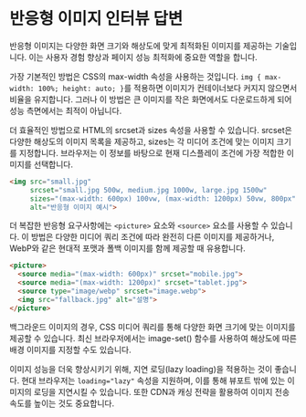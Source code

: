# 반응형 이미지 인터뷰 답변

반응형 이미지는 다양한 화면 크기와 해상도에 맞게 최적화된 이미지를 제공하는 기술입니다. 이는 사용자 경험 향상과 페이지 성능 최적화에 중요한 역할을 합니다.

가장 기본적인 방법은 CSS의 max-width 속성을 사용하는 것입니다. `img { max-width: 100%; height: auto; }`를 적용하면 이미지가 컨테이너보다 커지지 않으면서 비율을 유지합니다. 그러나 이 방법은 큰 이미지를 작은 화면에서도 다운로드하게 되어 성능 측면에서는 최적이 아닙니다.

더 효율적인 방법으로 HTML의 srcset과 sizes 속성을 사용할 수 있습니다. srcset은 다양한 해상도의 이미지 목록을 제공하고, sizes는 각 미디어 조건에 맞는 이미지 크기를 지정합니다. 브라우저는 이 정보를 바탕으로 현재 디스플레이 조건에 가장 적합한 이미지를 선택합니다.

```html
<img src="small.jpg"
     srcset="small.jpg 500w, medium.jpg 1000w, large.jpg 1500w"
     sizes="(max-width: 600px) 100vw, (max-width: 1200px) 50vw, 800px"
     alt="반응형 이미지 예시">
```

더 복잡한 반응형 요구사항에는 `<picture>` 요소와 `<source>` 요소를 사용할 수 있습니다. 이 방법은 다양한 미디어 쿼리 조건에 따라 완전히 다른 이미지를 제공하거나, WebP와 같은 현대적 포맷과 폴백 이미지를 함께 제공할 때 유용합니다.

```html
<picture>
  <source media="(max-width: 600px)" srcset="mobile.jpg">
  <source media="(max-width: 1200px)" srcset="tablet.jpg">
  <source type="image/webp" srcset="image.webp">
  <img src="fallback.jpg" alt="설명">
</picture>
```

백그라운드 이미지의 경우, CSS 미디어 쿼리를 통해 다양한 화면 크기에 맞는 이미지를 제공할 수 있습니다. 최신 브라우저에서는 image-set() 함수를 사용하여 해상도에 따른 배경 이미지를 지정할 수도 있습니다.

이미지 성능을 더욱 향상시키기 위해, 지연 로딩(lazy loading)을 적용하는 것이 좋습니다. 현대 브라우저는 `loading="lazy"` 속성을 지원하며, 이를 통해 뷰포트 밖에 있는 이미지의 로딩을 지연시킬 수 있습니다. 또한 CDN과 캐싱 전략을 활용하여 이미지 전송 속도를 높이는 것도 중요합니다.